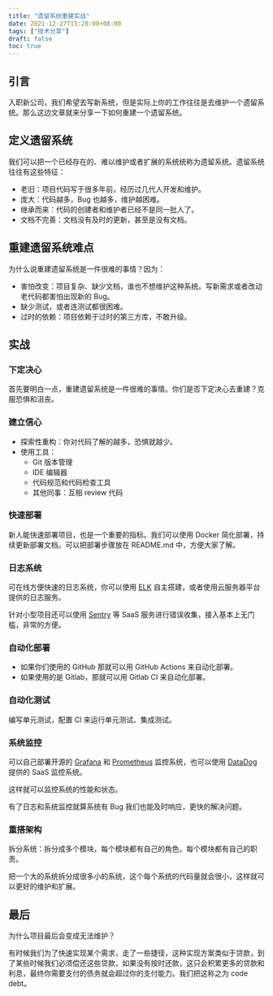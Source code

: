 ```yaml
---
title: "遗留系统重建实战"
date: 2021-12-27T15:28:00+08:00
tags: ["技术分享"]
draft: false
toc: true
---
```


## 引言

入职新公司，我们希望去写新系统，但是实际上你的工作往往是去维护一个遗留系统。那么这边文章就来分享一下如何重建一个遗留系统。

## 定义遗留系统

我们可以把一个已经存在的、难以维护或者扩展的系统统称为遗留系统。遗留系统往往有这些特征：

- 老旧：项目代码写于很多年前，经历过几代人开发和维护。
- 庞大：代码越多，Bug 也越多，维护越困难。
- 继承而来：代码的创建者和维护者已经不是同一批人了。
- 文档不完善：文档没有及时的更新，甚至是没有文档。

<!--more-->

## 重建遗留系统难点

为什么说重建遗留系统是一件很难的事情？因为：

- 害怕改变：项目复杂、缺少文档，谁也不想维护这种系统。写新需求或者改动老代码都害怕出现新的 Bug。
- 缺少测试，或者连测试都很困难。
- 过时的依赖：项目依赖于过时的第三方库，不敢升级。

## 实战

### 下定决心

首先要明白一点，重建遗留系统是一件很难的事情。你们是否下定决心去重建？克服恐惧和沮丧。

### 建立信心

- 探索性重构：你对代码了解的越多，恐惧就越少。
- 使用工具：
    - Git 版本管理
    - IDE 编辑器
    - 代码规范和代码检查工具
    - 其他同事：互相 review 代码

### 快速部署

新人能快速部署项目，也是一个重要的指标。我们可以使用 Docker 简化部署，持续更新部署文档。可以把部署步骤放在 README.md 中，方便大家了解。

### 日志系统

可在线方便快速的日志系统，你可以使用 [ELK](https://www.elastic.co/cn/what-is/elk-stack) 自主搭建，或者使用云服务器平台提供的日志服务。

针对小型项目还可以使用 [Sentry](https://sentry.io/) 等 SaaS 服务进行错误收集，接入基本上无门槛，非常的方便。

### 自动化部署

- 如果你们使用的 GitHub 那就可以用 GitHub Actions 来自动化部署。
- 如果使用的是 Gitlab，那就可以用 Gitlab CI 来自动化部署。

### 自动化测试

编写单元测试，配置 CI 来运行单元测试、集成测试。

### 系统监控

可以自己部署开源的 [Grafana](https://grafana.com/) 和 [Prometheus](https://prometheus.io/) 监控系统，也可以使用 [DataDog](https://www.datadoghq.com/) 提供的 SaaS 监控系统。

这样就可以监控系统的性能和状态。

有了日志和系统监控就算系统有 Bug 我们也能及时响应，更快的解决问题。

### 重搭架构

拆分系统：拆分成多个模块，每个模块都有自己的角色，每个模块都有自己的职责。

把一个大的系统拆分成很多小的系统，这个每个系统的代码量就会很小，这样就可以更好的维护和扩展。

## 最后

为什么项目最后会变成无法维护？

有时候我们为了快速实现某个需求，走了一些捷径，这种实现方案类似于贷款，到了某些时候我们必须偿还这些贷款，如果没有按时还款，这只会积累更多的贷款和利息，最终你需要支付的债务就会超过你的支付能力。我们把这称之为 code debt。